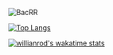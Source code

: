 ![BacRR](https://mir-s3-cdn-cf.behance.net/project_modules/max_1200/4ff07986208593.5d9a654e92f36.gif)

[![Top Langs](https://github-readme-stats.vercel.app/api/top-langs/?username=ndbac&layout=compact)](https://github.com/anuraghazra/github-readme-stats)

[![willianrod's wakatime stats](https://github-readme-stats.vercel.app/api/wakatime?username=ndbac)](https://github.com/anuraghazra/github-readme-stats)

